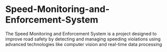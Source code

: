 # Speed-Monitoring-and-Enforcement-System
The Speed Monitoring and Enforcement System is a project designed to improve road safety by detecting and managing speeding violations using advanced technologies like computer vision and real-time data processing
